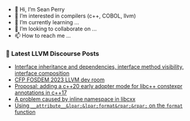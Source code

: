 - 👋 Hi, I’m Sean Perry
- 👀 I’m interested in compilers (c++, COBOL, llvm)
- 🌱 I’m currently learning ...
- 💞️ I’m looking to collaborate on ...
- 📫 How to reach me ...

<!---
s66perry/s66perry is a ✨ special ✨ repository because its `README.md` (this file) appears on your GitHub profile.
You can click the Preview link to take a look at your changes.
--->
### 📕 Latest LLVM Discourse Posts

<!-- DISCOURSE-LLVM:START -->
- [Interface inheritance and dependencies, interface method visibility, interface composition](https://discourse.llvm.org/t/interface-inheritance-and-dependencies-interface-method-visibility-interface-composition/66380#post_12)
- [CFP FOSDEM 2023 LLVM dev room](https://discourse.llvm.org/t/cfp-fosdem-2023-llvm-dev-room/66495#post_1)
- [Proposal: adding a c++20 early adopter mode for libc++ constexpr annotations in c++17](https://discourse.llvm.org/t/proposal-adding-a-c-20-early-adopter-mode-for-libc-constexpr-annotations-in-c-17/66446#post_6)
- [A problem caused by inline namespace in libcxx](https://discourse.llvm.org/t/a-problem-caused-by-inline-namespace-in-libcxx/66485#post_2)
- [Using `__attribute__&lpar;&lpar;format&rpar;&rpar;` on the `format` function](https://discourse.llvm.org/t/using-attribute-format-on-the-format-function/66487#post_2)
<!-- DISCOURSE-LLVM:END -->
